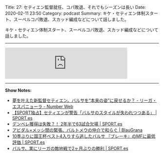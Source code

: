 Title: 27: セティエン監督就任、コパ敗退、それでもシーズンは長い
Date: 2020-02-11 23:50
Category: podcast
Summary: キケ・セティエン体制スタート、スーペルコパ敗退、スカッド編成などについて話しました。

キケ・セティエン体制スタート、スーペルコパ敗退、スカッド編成などについて話しました。

---

<iframe src="https://anchor.fm/barcafm/embed/episodes/27-eap40o" height="102px" width="400px" frameborder="0" scrolling="no"></iframe>

---

**Show Notes:**

- [夢を叶えた新監督セティエン。バルサを“本来の姿”に戻せるか？ \- リーガ・エスパニョーラ \- Number Web](https://number.bunshun.jp/articles/-/842269)
- [【SPORT独占】セティエンが警告「バルサのスタイルが失われつつある」 \| SPORT\.es](https://sport-japanese.com/news/id/28481)
- [デンベレ獲得は失敗？！ 2年半で63試合欠場 \| SPORT\.es](https://sport-japanese.com/news/id/28535)
- [アビダル×メッシ間の緊張、バルトメウの仲介で和らぐ \| BlauGrana](https://blau-grana.com/200206_abidal-messi.html)
- [10季ぶりに国王杯ベスト4入りすら逃したバルサ 『ブレーキ』のMFに最低評価 \| SPORT\.es](https://sport-japanese.com/barcelona/news/id/28568)
- [バルサ、実にリーガの敵地戦で2ヶ月ぶりの勝利 \| SPORT\.es](https://sport-japanese.com/barcelona/news/id/28632)
